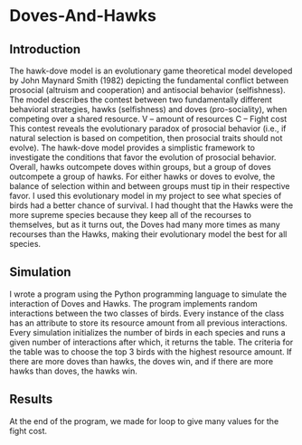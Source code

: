 # Doves-And-Hawks
## Introduction
The hawk-dove model is an evolutionary game theoretical model developed by John Maynard Smith (1982) depicting the fundamental conflict between prosocial (altruism and cooperation) and antisocial behavior (selfishness). The model describes the contest between two fundamentally different behavioral strategies, hawks (selfishness) and doves (pro-sociality), when competing over a shared resource. 
V – amount of resources
C – Fight cost
This contest reveals the evolutionary paradox of prosocial behavior (i.e., if natural selection is based on competition, then prosocial traits should not evolve). The hawk-dove model provides a simplistic framework to investigate the conditions that favor the evolution of prosocial behavior. 
Overall, hawks outcompete doves within groups, but a group of doves outcompete a group of hawks. For either hawks or doves to evolve, the balance of selection within and between groups must tip in their respective favor. 
I used this evolutionary model in my project to see what species of birds had a better chance of survival. I had thought that the Hawks were the more supreme species because they keep all of the recourses to themselves, but as it turns out, the Doves had many more times as many recourses than the Hawks, making their evolutionary model the best for all species.
## Simulation
I wrote a program using the Python programming language to simulate the interaction of Doves and Hawks. The program implements random interactions between the two classes of birds. Every instance of the class has an attribute to store its resource amount from all previous interactions. Every simulation initializes the number of birds in each species and runs a given number of interactions after which, it returns the table.
The criteria for the table was to choose the top 3 birds with the highest resource amount. If there are more doves than hawks, the doves win, and if there are more hawks than doves, the hawks win.
## Results
At the end of the program, we made for loop to give many values for the fight cost.
